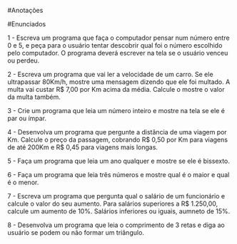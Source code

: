 #Anotações

#Enunciados

1 - Escreva um programa que faça o computador pensar num número entre 0 e 5, e peça para o usuário tentar descobrir qual foi o número escolhido pelo computador. O programa deverá escrever na tela se o usuário venceu ou perdeu.

2 - Escreva um programa que vai ler a velocidade de um carro. Se ele ultrapassar 80Km/h, mostre uma mensagem dizendo que ele foi multado. A multa vai custar R$ 7,00 por Km acima da média. Calcule o mostre o valor da multa também.

3 - Crie um programa que leia um número inteiro e mostre na tela se ele é par ou ímpar.

4 - Desenvolva um programa que pergunte a distância de uma viagem por Km. Calcule o preço da passagem, cobrando R$ 0,50 por Km para viagens de até 200Km e R$ 0,45 para viagens mais longas.

5 - Faça um programa que leia um ano qualquer e mostre se ele é bissexto. 

6 - Faça um programa que leia três números e mostre qual é o maior e qual é o menor.

7 - Escreva um programa que pergunta qual o salário de um funcionário e calcule o valor do seu aumento. Para salários superiores a R$ 1.250,00, calcule um aumento de 10%. Salários inferiores ou iguais, aumneto de 15%.

8 - Desenvolva um programa que leia o comprimento de 3 retas e diga ao usuário se podem ou não formar um triângulo.